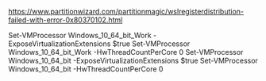 https://www.partitionwizard.com/partitionmagic/wslregisterdistribution-failed-with-error-0x80370102.html

Set-VMProcessor Windows_10_64_bit_Work -ExposeVirtualizationExtensions $true
Set-VMProcessor Windows_10_64_bit_Work -HwThreadCountPerCore 0
Set-VMProcessor Windows_10_64_bit -ExposeVirtualizationExtensions $true
Set-VMProcessor Windows_10_64_bit -HwThreadCountPerCore 0